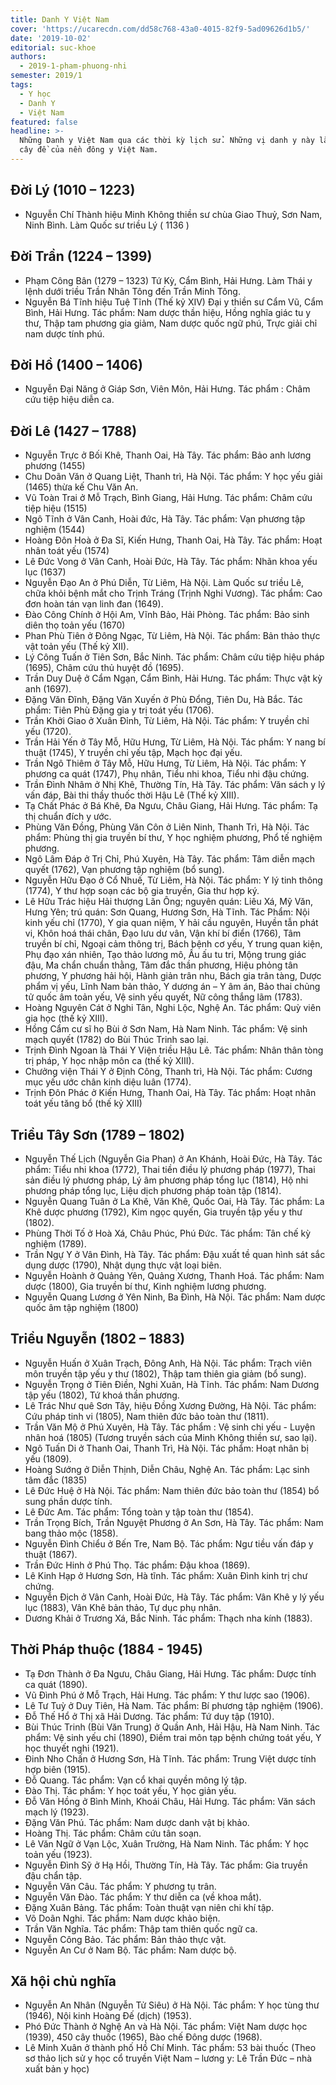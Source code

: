 ```yaml
---
title: Danh Y Việt Nam
cover: 'https://ucarecdn.com/dd58c768-43a0-4015-82f9-5ad09626d1b5/'
date: '2019-10-02'
editorial: suc-khoe
authors:
  - 2019-1-pham-phuong-nhi
semester: 2019/1
tags:
  - Y học
  - Danh Y
  - Việt Nam
featured: false
headline: >-
  Những Danh y Việt Nam qua các thời kỳ lịch sử. Những vị danh y này là cây đa
  cây đề của nền đông y Việt Nam.
---
```

## Đời Lý (1010 – 1223)

-    Nguyễn Chí Thành hiệu Minh Không thiền sư chùa Giao Thuỷ, Sơn Nam, Ninh Bình. Làm Quốc sư triều Lý ( 1136 )
## Đời Trần (1224 – 1399)

-    Phạm Công Bân (1279 – 1323) Tứ Kỳ, Cẩm Bình, Hải Hưng. Làm Thái y lệnh dưới triều Trần Nhân Tông đến Trần Minh Tông.
-    Nguyễn Bá Tĩnh hiệu Tuệ Tĩnh (Thế kỷ XIV) Đại y thiền sư Cẩm Vũ, Cẩm Bình, Hải Hưng. Tác phẩm: Nam dược thần hiệu, Hồng nghĩa giác tu y thư, Thập tam phương gia giảm, Nam dược quốc ngữ phú, Trực giải chỉ nam dược tính phú.

## Đời Hồ (1400 – 1406)

-    Nguyễn Đại Năng ở Giáp Sơn, Viên Môn, Hải Hưng. Tác phẩm : Châm cứu tiệp hiệu diễn ca.

## Đời Lê (1427 – 1788)

-    Nguyễn Trực ở Bối Khê, Thanh Oai, Hà Tây. Tác phẩm: Bảo anh lương phương (1455)
-    Chu Doãn Văn ở Quang Liệt, Thanh trì, Hà Nội. Tác phẩm: Y học yếu giải (1465) thừa kế Chu Văn An.
-    Vũ Toàn Trai ở Mỗ Trạch, Bình Giang, Hải Hưng. Tác phẩm: Châm cứu tiệp hiệu (1515)
-    Ngô Tĩnh ở Vân Canh, Hoài đức, Hà Tây. Tác phẩm: Vạn phương tập nghiệm (1544)
-    Hoàng Đôn Hoà ở Đa Sĩ, Kiến Hưng, Thanh Oai, Hà Tây. Tác phẩm: Hoạt nhân toát yếu (1574)
-    Lê Đức Vong ở Vân Canh, Hoài Đức, Hà Tây. Tác phẩm: Nhãn khoa yếu lục (1637)
-    Nguyễn Đạo An ở Phú Diễn, Từ Liêm, Hà Nội. Làm Quốc sư triều Lê, chữa khỏi bệnh mắt cho Trịnh Tráng (Trịnh Nghi Vương). Tác phẩm: Cao đơn hoàn tán vạn linh đan (1649).
-    Đào Công Chính ở Hội Am, Vĩnh Bảo, Hải Phòng. Tác phẩm: Bảo sinh diên thọ toản yếu (1670)
-    Phan Phù Tiên ở Đông Ngạc, Từ Liêm, Hà Nội. Tác phẩm: Bản thảo thực vật toản yếu (Thế kỷ XII).
-    Lý Công Tuấn ở Tiên Sơn, Bắc Ninh. Tác phẩm: Châm cứu tiệp hiệu pháp (1695), Châm cứu thủ huyệt đồ (1695).
-    Trần Duy Duệ ở Cẩm Ngạn, Cẩm Bình, Hải Hưng. Tác phẩm: Thực vật kỳ anh (1697).
-    Đặng Văn Đĩnh, Đặng Văn Xuyến ở Phù Đổng, Tiên Du, Hà Bắc. Tác phẩm: Tiên Phù Đặng gia y trị toát yếu (1706).
-    Trần Khởi Giao ở Xuân Đỉnh, Từ Liêm, Hà Nội. Tác phẩm: Y truyền chỉ yếu (1720).
-    Trần Hải Yến ở Tây Mỗ, Hữu Hưng, Từ Liêm, Hà Nội. Tác phẩm: Y nang bí thuật (1745), Y truyền chỉ yếu tập, Mạch học đại yếu.
-    Trần Ngô Thiêm ở Tây Mỗ, Hữu Hưng, Từ Liêm, Hà Nội. Tác phẩm: Y phương ca quát (1747), Phụ nhân, Tiểu nhi khoa, Tiểu nhi đậu chứng.
-    Trần Đình Nhâm ở Nhị Khê, Thường Tín, Hà Tây. Tác phẩm: Văn sách y lý vấn đáp, Bài thi thầy thuốc thời Hậu Lê (Thế kỷ XIII).
-    Tạ Chất Phác ở Bá Khê, Đa Ngưu, Châu Giang, Hải Hưng. Tác phẩm: Tạ thị chuẩn đích y ước.
-    Phùng Văn Đồng, Phùng Văn Côn ở Liên Ninh, Thanh Trì, Hà Nội. Tác phẩm: Phùng thị gia truyền bí thư, Y học nghiệm phương, Phổ tế nghiệm phương.
-    Ngô Lâm Đáp ở Trị Chỉ, Phú Xuyên, Hà Tây. Tác phẩm: Tâm diễn mạch quyết (1762), Vạn phương tập nghiệm (bổ sung).
-    Nguyễn Hữu Đạo ở Cổ Nhuế, Từ Liêm, Hà Nội. Tác phẩm: Y lý tinh thông (1774), Y thư hợp soạn các bộ gia truyền, Gia thư hợp ký.
-    Lê Hữu Trác hiệu Hải thượng Lãn Ông; nguyên quán: Liêu Xá, Mỹ Văn, Hưng Yên; trú quán: Sơn Quang, Hương Sơn, Hà Tĩnh. Tác Phẩm: Nội kinh yếu chỉ (1770), Y gia quan niệm, Y hải cầu nguyên, Huyền tẫn phát vi, Khôn hoá thái chân, Đạo lưu dư vân, Vận khí bí điển (1766), Tâm truyền bí chỉ, Ngoại cảm thông trị, Bách bệnh cơ yếu, Y trung quan kiện, Phụ đạo xán nhiên, Tạo thảo lương mô, Ấu ấu tu tri, Mộng trung giác đậu, Ma chẩn chuẩn thằng, Tâm đắc thần phương, Hiệu phỏng tân phương, Y phương hải hội, Hành giản trân nhu, Bách gia trân tàng, Dược phẩm vị yếu, Lĩnh Nam bản thảo, Y dương án – Y âm án, Bảo thai chủng tử quốc âm toản yếu, Vệ sinh yếu quyết, Nữ công thắng lãm (1783).
-    Hoàng Nguyên Cát ở Nghi Tân, Nghi Lộc, Nghệ An. Tác phẩm: Quỳ viên gia học (thế kỷ XIII).
-    Hồng Cẩm cư sĩ họ Bùi ở Sơn Nam, Hà Nam Ninh. Tác phẩm: Vệ sinh mạch quyết (1782) do Bùi Thúc Trinh sao lại.
-    Trịnh Đình Ngoan là Thái Y Viện triều Hậu Lê. Tác phẩm: Nhân thân tòng trị pháp, Y học nhập môn ca (thế kỷ XIII).
-    Chưởng viện Thái Y ở Định Công, Thanh trì, Hà Nội. Tác phẩm: Cương mục yếu ước chân kinh diệu luân (1774).
-    Trịnh Đôn Phác ở Kiến Hưng, Thanh Oai, Hà Tây. Tác phẩm: Hoạt nhân toát yếu tăng bổ (thế kỷ XIII)

## Triều Tây Sơn (1789 – 1802)

-    Nguyễn Thế Lịch (Nguyễn Gia Phan) ở An Khánh, Hoài Đức, Hà Tây. Tác phẩm: Tiểu nhi khoa (1772), Thai tiền điều lý phương pháp (1977), Thai sản điều lý phương pháp, Lý âm phương pháp tổng lục (1814), Hộ nhi phương pháp tổng lục, Liệu dịch phương pháp toàn tập (1814).
-    Nguyễn Quang Tuân ở La Khê, Văn Khê, Quốc Oai, Hà Tây. Tác phẩm: La Khê dược phương (1792), Kim ngọc quyến, Gia truyền tập yếu y thư (1802).
-    Phùng Thời Tố ở Hoà Xá, Châu Phúc, Phú Đức. Tác phẩm: Tân chế kỳ nghiệm (1789).
-    Trần Ngự Y ở Vân Đình, Hà Tây. Tác phẩm: Đậu xuất tề quan hình sát sắc dụng dược (1790), Nhật dụng thực vật loại biên.
-    Nguyễn Hoành ở Quảng Yên, Quảng Xương, Thanh Hoá. Tác phẩm: Nam dược (1800), Gia truyền bí thư, Kinh nghiệm lương phương.
-    Nguyễn Quang Lương ở Yên Ninh, Ba Đình, Hà Nội. Tác phẩm: Nam dược quốc âm tập nghiệm (1800)

## Triều Nguyễn (1802 – 1883)

-    Nguyễn Huấn ở Xuân Trạch, Đông Anh, Hà Nội. Tác phẩm: Trạch viên môn truyền tập yếu y thư  (1802), Thập tam thiên gia giảm (bổ sung).
-    Nguyễn Trọng ở Tiên Điền, Nghi Xuân, Hà Tĩnh. Tác phẩm: Nam Dương tập yếu (1802), Tứ khoá thần phương.
-    Lê Trác Như quê Sơn Tây, hiệu Đồng Xương Đường, Hà Nội. Tác phẩm: Cứu pháp tinh vi (1805), Nam thiên đức bảo toàn thư (1811).
-    Trần Văn Mộ ở Phú Xuyên, Hà Tây. Tác phẩm : Vệ sinh chi yếu - Luyện nhân hoá (1805) (Tương truyền sách của Minh Không thiền sư, sao lại).
-    Ngô Tuấn Di ở Thanh Oai, Thanh Trì, Hà Nội. Tác phẩm: Hoạt nhân bị yếu (1809).
-    Hoàng Sướng ở Diễn Thịnh, Diễn Châu, Nghệ An. Tác phẩm: Lạc sinh tâm đắc (1835)
-    Lê Đức Huệ ở Hà Nội. Tác phẩm: Nam thiên đức bảo toàn thư (1854) bổ sung phần dược tính.
-    Lê Đức Am. Tác phẩm: Tổng toàn y tập toàn thư (1854).
-    Trần Trọng Bích, Trần Nguyệt Phương ở An Sơn, Hà Tây. Tác phẩm: Nam bang thảo mộc (1858).
-    Nguyễn Đình Chiểu ở Bến Tre, Nam Bộ. Tác phẩm: Ngư tiều vấn đáp y thuật (1867).
-    Trần Đức Hinh ở Phú Thọ. Tác phẩm: Đậu khoa (1869).
-    Lê Kinh Hạp ở Hương Sơn, Hà tĩnh. Tác phẩm: Xuân Đình kinh trị chư chứng.
-    Nguyễn Địch ở Vân Canh, Hoài Đức, Hà Tây. Tác phẩm: Vân Khê y lý yếu lục (1883), Vân Khê bản thảo, Tự dục phụ nhân.
-    Dương Khải ở Trương Xá, Bắc Ninh. Tác phẩm: Thạch nha kính (1883).

## Thời Pháp thuộc (1884 - 1945)

-    Tạ Đơn Thành ở Đa Ngưu, Châu Giang, Hải Hưng. Tác phẩm: Dược tính ca quát (1890).
-    Vũ Đình Phú ở Mỗ Trạch, Hải Hưng. Tác phẩm: Y thư lược sao (1906).
-    Lê Tư Tuỳ ở Duy Tiên, Hà Nam. Tác phẩm: Bí phương tập nghiệm (1906).
-    Đỗ Thế Hổ ở Thị xã Hải Dương. Tác phẩm: Tứ duy tập (1910).
-    Bùi Thúc Trinh (Bùi Văn Trung) ở Quần Anh, Hải Hậu, Hà Nam Ninh. Tác phẩm: Vệ sinh yếu chỉ (1890), Điềm trai môn tạp bệnh chứng toát yếu, Y học thuyết nghi (1921).
-    Đinh Nho Chấn ở Hương Sơn, Hà Tĩnh. Tác phẩm: Trung Việt dược tính hợp biên (1915).
-    Đỗ Quang. Tác phẩm: Vạn cổ khai quyền mông lý tập.
-    Đào Thị. Tác phẩm: Y học toát yếu, Y học giản yếu.
-    Đỗ Văn Hồng ở Bình Minh, Khoái Châu, Hải Hưng. Tác phẩm: Văn sách mạch lý (1923).
-    Đặng Văn Phú. Tác phẩm: Nam dược danh vật bị khảo.
-    Hoàng Thị. Tác phẩm: Châm cứu tân soạn.
-    Lê Văn Ngữ ở Vạn Lộc, Xuân Trường, Hà Nam Ninh. Tác phẩm: Y học toản yếu (1923).
-    Nguyễn Đình Sỹ ở Hạ Hồi, Thường Tín, Hà Tây. Tác phẩm: Gia truyền đậu chẩn tập.
-    Nguyễn Văn Câu. Tác phẩm: Y phương tụ trân.
-    Nguyễn Văn Đào. Tác phẩm: Y thư diễn ca (về khoa mắt).
-    Đặng Xuân Bảng. Tác phẩm: Toàn thuật vạn niên chi khí tập.
-    Võ Doãn Nghi. Tác phẩm: Nam dược khảo biện.
-    Trần Văn Nghĩa. Tác phẩm: Thập tam thiên quốc ngữ ca.
-    Nguyễn Công Bảo. Tác phẩm: Bản thảo thực vật.
-    Nguyễn An Cư ở Nam Bộ. Tác phẩm: Nam dược bộ.

## Xã hội chủ nghĩa
-    Nguyễn An Nhân (Nguyễn Tử Siêu) ở Hà Nội. Tác phẩm: Y học tùng thư (1946), Nội kinh Hoàng Đế (dịch) (1953).
-    Phó Đức Thành ở Nghệ An và Hà Nội. Tác phẩm: Việt Nam dược học (1939), 450 cây thuốc (1965), Bào chế Đông dược (1968).
-    Lê Minh Xuân ở thành phố Hồ Chí Minh. Tác phẩm: 53 bài thuốc (Theo sơ thảo lịch sử y học cổ truyền Việt Nam – lương y: Lê Trần Đức – nhà xuất bản y học)
